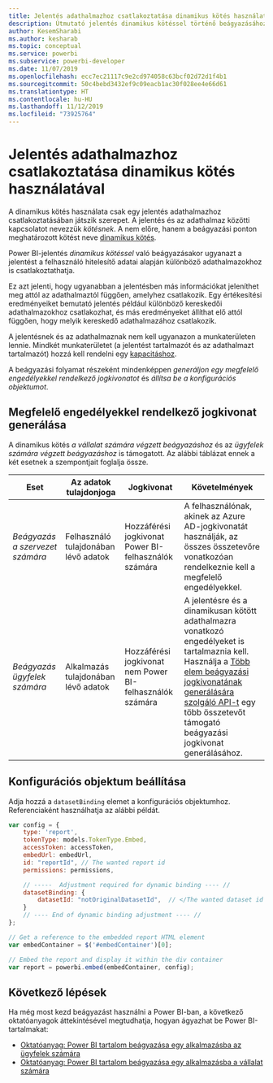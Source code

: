 ```yaml
---
title: Jelentés adathalmazhoz csatlakoztatása dinamikus kötés használatával
description: Útmutató jelentés dinamikus kötéssel történő beágyazásához.
author: KesemSharabi
ms.author: kesharab
ms.topic: conceptual
ms.service: powerbi
ms.subservice: powerbi-developer
ms.date: 11/07/2019
ms.openlocfilehash: ecc7ec21117c9e2cd974058c63bcf02d72d1f4b1
ms.sourcegitcommit: 50c4bebd3432ef9c09eacb1ac30f028ee4e66d61
ms.translationtype: HT
ms.contentlocale: hu-HU
ms.lasthandoff: 11/12/2019
ms.locfileid: "73925764"
---
```

# <a name="connecting-a-report-to-a-dataset-using-dynamic-binding"></a>Jelentés adathalmazhoz csatlakoztatása dinamikus kötés használatával 

A dinamikus kötés használata csak egy jelentés adathalmazhoz csatlakoztatásában játszik szerepet. A jelentés és az adathalmaz közötti kapcsolatot nevezzük *kötésnek*. A nem előre, hanem a beágyazási ponton meghatározott kötést neve [dinamikus kötés](https://nam06.safelinks.protection.outlook.com/?url=https%3A%2F%2Fen.wikipedia.org%2Fwiki%2FLate_binding&data=02%7C01%7CKesem.Sharabi%40microsoft.com%7C5d5b0d2d62cf4818f0c108d7635b151e%7C72f988bf86f141af91ab2d7cd011db47%7C1%7C0%7C637087115150775585&sdata=AbEtdJvgy4ivi4v4ziuui%2Bw2ibTQQXBQNYRKbXn5scA%3D&reserved=0).
 
Power BI-jelentés *dinamikus kötéssel* való beágyazásakor ugyanazt a jelentést a felhasználó hitelesítő adatai alapján különböző adathalmazokhoz is csatlakoztathatja.
 
Ez azt jelenti, hogy ugyanabban a jelentésben más információkat jeleníthet meg attól az adathalmaztól függően, amelyhez csatlakozik. Egy értékesítési eredményeiket bemutató jelentés például különböző kereskedői adathalmazokhoz csatlakozhat, és más eredményeket állíthat elő attól függően, hogy melyik kereskedő adathalmazához csatlakozik.
 
A jelentésnek és az adathalmaznak nem kell ugyanazon a munkaterületen lennie. Mindkét munkaterületet (a jelentést tartalmazót és az adathalmazt tartalmazót) hozzá kell rendelni egy [kapacitáshoz](azure-pbie-create-capacity.md).

A beágyazási folyamat részeként mindenképpen *generáljon egy megfelelő engedélyekkel rendelkező jogkivonatot* és *állítsa be a konfigurációs objektumot*.


## <a name="generating-a-token-with-sufficient-permissions"></a>Megfelelő engedélyekkel rendelkező jogkivonat generálása

A dinamikus kötés *a vállalat számára végzett beágyazáshoz* és az *ügyfelek számára végzett beágyazáshoz* is támogatott. Az alábbi táblázat ennek a két esetnek a szempontjait foglalja össze.


|Eset  |Az adatok tulajdonjoga  |Jogkivonat  |Követelmények  |
|---------|---------|---------|---------|
|*Beágyazás a szervezet számára*    |Felhasználó tulajdonában lévő adatok         |Hozzáférési jogkivonat Power BI-felhasználók számára         |A felhasználónak, akinek az Azure AD-jogkivonatát használják, az összes összetevőre vonatkozóan rendelkeznie kell a megfelelő engedélyekkel.         |
|*Beágyazás ügyfelek számára*     |Alkalmazás tulajdonában lévő adatok         |Hozzáférési jogkivonat nem Power BI-felhasználók számára         |A jelentésre és a dinamikusan kötött adathalmazra vonatkozó engedélyeket is tartalmaznia kell. Használja a [Több elem beágyazási jogkivonatának generálására szolgáló API-t](embed-sample-for-customers.md#multiEmbedToken) egy több összetevőt támogató beágyazási jogkivonat generálásához.         |

## <a name="adjusting-the-config-object"></a>Konfigurációs objektum beállítása
Adja hozzá a `datasetBinding` elemet a konfigurációs objektumhoz. Referenciaként használhatja az alábbi példát.

```javascript
var config = {
    type: 'report',
    tokenType: models.TokenType.Embed,
    accessToken: accessToken,
    embedUrl: embedUrl,
    id: "reportId", // The wanted report id
    permissions: permissions,

    // -----  Adjustment required for dynamic binding ---- //
    datasetBinding: {
        datasetId: "notOriginalDatasetId",  // </The wanted dataset id
    }
    // ---- End of dynamic binding adjustment ---- //
};

// Get a reference to the embedded report HTML element
var embedContainer = $('#embedContainer')[0];

// Embed the report and display it within the div container
var report = powerbi.embed(embedContainer, config);
```

## <a name="next-steps"></a>Következő lépések

Ha még most kezd beágyazást használni a Power BI-ban, a következő oktatóanyagok áttekintésével megtudhatja, hogyan ágyazhat be Power BI-tartalmakat:
* [Oktatóanyag: Power BI tartalom beágyazása egy alkalmazásba az ügyfelek számára](embed-sample-for-customers.md)
* [Oktatóanyag: Power BI tartalom beágyazása egy alkalmazásba a vállalat számára](embed-sample-for-your-organization.md)